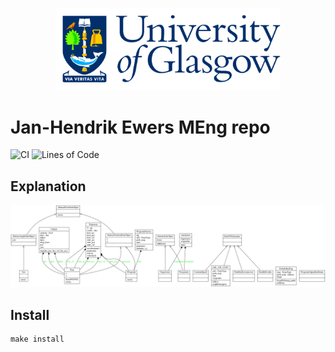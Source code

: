 <p align="center">
  <img src="./img/GlaLogo.png" alt="UofG Logo" width="360">
</p>

# Jan-Hendrik Ewers MEng repo

![CI](https://github.com/iwishiwasaneagle/JHE_MEng/workflows/CI/badge.svg)
![Lines of Code](https://github.com/iwishiwasaneagle/JHE_MEng/img/lines.svg)

## Explanation

![Classes UML](img/UML/classes_jhe_meng_project.png)

## Install

```
make install
```



